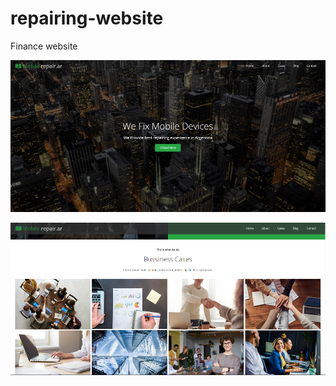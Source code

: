 # repairing-website
Finance website



![Screen Shot 2023-10-03 at 5 23 24 PM](https://github.com/juancruz327/repairing-website/blob/main/img/screenshot/Screenshot_1.png)


![Screen Shot 2023-10-03 at 5 23 43 PM](https://github.com/juancruz327/repairing-website/blob/main/img/screenshot/Screenshot_2.png)




